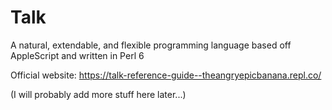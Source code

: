 # Talk
A natural, extendable, and flexible programming language based off AppleScript and written in Perl 6

Official website: https://talk-reference-guide--theangryepicbanana.repl.co/

(I will probably add more stuff here later...)
